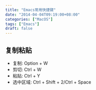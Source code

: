 ```yaml
---
title: "Emacs常用快捷键"
date: "2014-04-04T09:19:00+08:00"
categories: ["MacOS"]
tags: ["Emacs"]
draft: false
---
```


## 复制粘贴

* 复制: Option + W
* 剪切: Ctrl + W
* 粘贴: Ctrl + Y
* 选中区域: Ctrl + Shift + 2/Ctrl + Space

